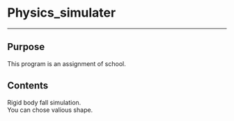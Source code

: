 # Physics_simulater
---
## Purpose
This program is an assignment of school.

## Contents
Rigid body fall simulation.
<br>You can chose valious shape.
